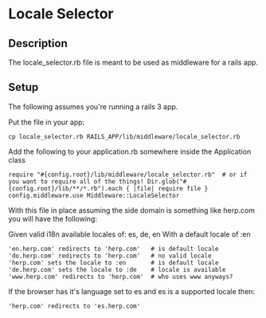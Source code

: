 # Locale Selector

## Description

The locale_selector.rb file is meant to be used as middleware for a rails app. 

## Setup
The following assumes you're running a rails 3 app.

Put the file in your app:

    cp locale_selector.rb RAILS_APP/lib/middleware/locale_selector.rb
  
Add the following to your application.rb somewhere inside the Application class

    require "#{config.root}/lib/middleware/locale_selector.rb"  # or if you want to require all of the things! Dir.glob("#{config.root}/lib/**/*.rb").each { |file| require file }
    config.middleware.use Middleware::LocaleSelector



With this file in place assuming the side domain is something like herp.com you will have the following:

Given valid i18n available locales of: es, de, en
With a default locale of :en

    'en.herp.com' redirects to 'herp.com'   # is default locale
    'do.herp.com' redirects to 'herp.com'   # no valid locale
    'herp.com' sets the locale to :en       # is default locale
    'de.herp.com' sets the locale to :de    # locale is available
    'www.herp.com' redirects to 'herp.com'  # who uses www anyways?

If the browser has it's language set to es and es is a supported locale then:

    'herp.com' redirects to 'es.herp.com'

